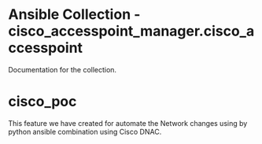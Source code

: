 # Ansible Collection - cisco_accesspoint_manager.cisco_accesspoint

Documentation for the collection.
# cisco_poc

This feature we have created for automate the Network changes using by python ansible combination using Cisco DNAC.
